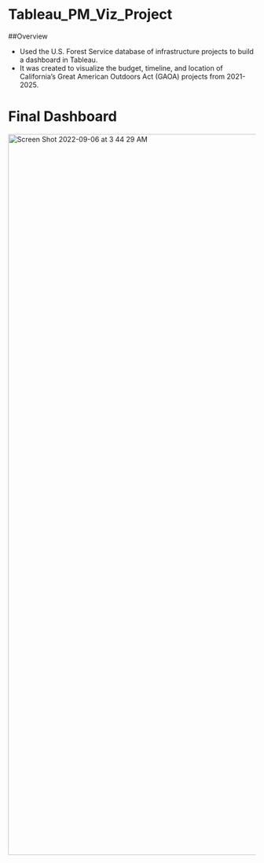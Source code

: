 # Tableau_PM_Viz_Project
##Overview
- Used the U.S. Forest Service database of infrastructure projects to build a dashboard in Tableau. 
- It was created to visualize the budget, timeline, and location of California’s Great American Outdoors Act (GAOA) projects from 2021-2025.

# Final Dashboard
<img width="1469" alt="Screen Shot 2022-09-06 at 3 44 29 AM" src="https://user-images.githubusercontent.com/101911329/188582119-fc40b848-78a5-4d47-ac25-3a22e53e17e6.png">
